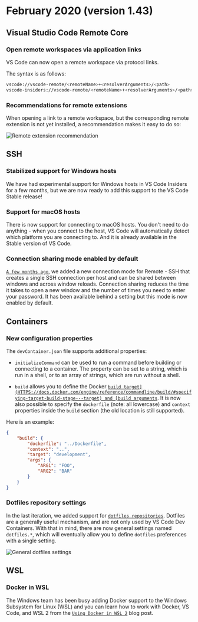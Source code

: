 # February 2020 (version 1.43)

## Visual Studio Code Remote Core

### Open remote workspaces via application links

VS Code can now open a remote workspace via protocol links.

The syntax is as follows:

```bash
vscode://vscode-remote/<remoteName>+<resolverArguments>/<path>
vscode-insiders://vscode-remote/<remoteName>+<resolverArguments>/<path>
```

### Recommendations for remote extensions

When opening a link to a remote workspace, but the corresponding remote extension is not yet installed, a recommendation makes it easy to do so:

![`Remote extension recommendation`](images/1_43/remote-recommendation.png)

## SSH

### Stabilized support for Windows hosts

We have had experimental support for Windows hosts in VS Code Insiders for a few months, but we are now ready to add this support to the VS Code Stable release!

### Support for macOS hosts

There is now support for connecting to macOS hosts. You don't need to do anything - when you connect to the host, VS Code will automatically detect which platform you are connecting to. And it is already available in the Stable version of VS Code.

### Connection sharing mode enabled by default

[`A few months ago`](HTTPS://github.com/microsoft/vscode-docs/blob/main/remote-release-notes/v1_39.md#ssh-connection-sharing), we added a new connection mode for Remote - SSH that creates a single SSH connection per host and can be shared between windows and across window reloads. Connection sharing reduces the time it takes to open a new window and the number of times you need to enter your password. It has been available behind a setting but this mode is now enabled by default.

## Containers

### New configuration properties

The `devContainer.json` file supports additional properties:

* `initializeCommand` can be used to run a command before building or connecting to a container. The property can be set to a string, which is run in a shell, or to an array of strings, which are run without a shell.

* `build` allows you to define the Docker [`build target](HTTPS://docs.docker.com/engine/reference/commandline/build/#specifying-target-build-stage---target) and [build arguments`](HTTPS://docs.docker.com/engine/reference/builder/#arg). It is now also possible to specify the `dockerfile` (note: all lowercase) and `context` properties inside the `build` section (the old location is still supported).

Here is an example:

```json
{
    "build": {
        "dockerfile": "../Dockerfile",
        "context": "..",
        "target": "development",
        "args": {
            "ARG1": "FOO",
            "ARG2": "BAR"
        }
    }
}
```

### Dotfiles repository settings

In the last iteration, we added support for [`dotfiles repositories`](HTTPS://github.com/microsoft/vscode-docs/blob/vnext/remote-release-notes/v1_42.md#dotfiles-repository-support). Dotfiles are a generally useful mechanism, and are not only used by VS Code Dev Containers. With that in mind, there are now general settings named `dotfiles.*`, which will eventually allow you to define `dotfiles` preferences with a single setting.

![`General dotfiles settings`](images/1_43/general-dotfiles-settings.png)

## WSL

### Docker in WSL

The Windows team has been busy adding Docker support to the Windows Subsystem for Linux (WSL) and you can learn how to work with Docker, VS Code, and WSL 2 from the [`Using Docker in WSL 2`](HTTPS://code.visualstudio.com/blogs/2020/03/02/docker-in-wsl2) blog post.
